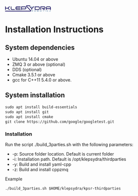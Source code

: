 [![klepsydra logo](./images/klepsydra_logo.jpg)](http://www.klepsydra.org)

# Installation Instructions

## System dependencies

* Ubuntu 14.04 or above
* ZMQ 3 or above (optional)
* DDS (optional)
* Cmake 3.5.1 or above
* gcc for C++11 5.4.0 or above.

## System installation

	sudo apt install build-essentials
	sudo apt install git
	sudo apt install cmake
	git clone https://github.com/google/googletest.git

### Installation

Run the script ./build_3parties.sh with the following parameters:
- -p: Source folder location. Default is current folder
- -i: Installation path. Default is /opt/klepsydra/thirdparties
- -y: Build and install yaml-cpp
- -z: Build and install cppzmq

Example
```
./build_3parties.sh $HOME/klepsydra/kpsr-thirdparties
```

